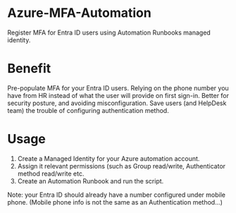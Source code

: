 # Azure-MFA-Automation
Register MFA for Entra ID users using Automation Runbooks managed identity.

# Benefit
Pre-populate MFA for your Entra ID users.
Relying on the phone number you have from HR instead of what the user will provide on first sign-in.
Better for security posture, and avoiding misconfiguration.
Save users (and HelpDesk team) the trouble of configuring authentication method.

# Usage
1. Create a Managed Identity for your Azure automation account.
2. Assign it relevant permissions (such as Group read/write, Authenticator method read/write etc.
3. Create an Automation Runbook and run the script.

Note: your Entra ID should already have a number configured under mobile phone.
(Mobile phone info is not the same as an Authentication method...)
